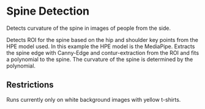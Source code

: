 # Spine Detection
Detects curvature of the spine in images of people from the side.

Detects ROI for the spine based on the hip and shoulder key points from the HPE model used.
In this example the HPE model is the MediaPipe.
Extracts the spine edge with Canny-Edge and contur-extraction from the ROI and fits a polynomial to the spine.
The curvature of the spine is determined by the polynomial.


## Restrictions
Runs currently only on white background images with yellow t-shirts.